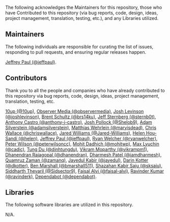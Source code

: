 The following acknowledges the Maintainers for this repository, those who have Contributed to this repository (via bug reports, code, design, ideas, project management, translation, testing, etc.), and any Libraries utilized.

## Maintainers

The following individuals are responsible for curating the list of issues, responding to pull requests, and ensuring regular releases happen.

[Jeffrey Paul (@jeffpaul)](https://github.com/jeffpaul).

## Contributors

Thank you to all the people and companies who have already contributed to this repository via bug reports, code, design, ideas, project management, translation, testing, etc.

[10up (@10up)](https://github.com/10up), [Observer Media (@observermedia)](https://github.com/observermedia), [Josh Levinson (@joshlevinson)](https://github.com/joshlevinson), [Brent Schultz (@brs14ku)](https://github.com/brs14ku), [Jeff Sternberg (@sternb0t)](https://github.com/sternb0t), [Anthony Castro (@anthony-j-castro)](https://github.com/anthony-j-castro), [Josh Pollock (@Shelob9)](https://github.com/Shelob9), [Adam Silverstein (@adamsilverstein)](https://github.com/adamsilverstein), [Matthias Wehrlein (@maryisdead)](https://github.com/maryisdead), [Chris Wallace (@chriswallace)](https://github.com/chriswallace), [Jared Williams (@Jared-Williams)](https://github.com/Jared-Williams), [Helen Hou-Sandí (@helen)](https://github.com/helen), [Jeffrey Paul (@jeffpaul)](https://github.com/jeffpaul), [Ryan Welcher (@ryanwelcher)](https://github.com/ryanwelcher), [Peter Wilson (@peterwilsoncc)](https://github.com/peterwilsoncc), [Mohit Dadhich (@mohitwp)](https://github.com/mohitwp), [Max Lyuchin (@cadic)](https://github.com/cadic), [Tung Du (@dinhtungdu)](https://github.com/dinhtungdu), [Vikram Moparthy (@vikrampm1)](https://github.com/vikrampm1), [Dhanendran Rajagopal (@dhanendran)](https://github.com/dhanendran), [Dharmesh Patel (@iamdharmesh)](https://github.com/iamdharmesh), [Quamruz Zaman (@zamanq)](https://github.com/zamanq), [Jayedul Kabir (@jayedul)](https://github.com/jayedul), [Darin Kotter (@dkotter)](https://github.com/dkotter), [Ben Marshall (@bmarshall511)](https://github.com/bmarshall511), [Shazahan Kabir Saju (@sksaju)](https://github.com/sksaju), [Siddharth Thevaril (@Sidsector9)](https://github.com/Sidsector9), [Faisal Alvi (@faisal-alvi)](https://github.com/faisal-alvi), [Ravinder Kumar (@ravinderk)](https://github.com/ravinderk), [Dependabot (@dependabot)](https://github.com/dependabot).

## Libraries

The following software libraries are utilized in this repository.

N/A.
